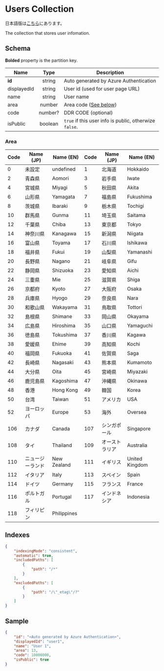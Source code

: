 # Users Collection

日本語版は[こちら](./courses-ja.md)にあります。

The collection that stores user infomation.

## Schema

**Bolded** property is the partition key.

|Name|Type|Description|
|----|:--:|-----------|
|**id**|string|Auto generated by Azure Authentication|
|displayedId|string|User id (used for user page URL)|
|name|string|User name|
|area|number|Area code ([See below](#area))|
|code|number?|DDR CODE (optional)|
|isPublic|boolean|`true` if this user info is public, otherwize `false`.|

### Area

|Code|Name (JP)|Name (EN)|Code|Name (JP)|Name (EN)|
|--|--|--|--|--|--|
|0|未設定|undefined|1|北海道|Hokkaido|
|2|青森県|Aomori|3|岩手県|Iwate|
|4|宮城県|Miyagi|5|秋田県|Akita|
|6|山形県|Yamagata|7|福島県|Fukushima|
|8|茨城県|Ibaraki|9|栃木県|Tochigi|
|10|群馬県|Gunma|11|埼玉県|Saitama|
|12|千葉県|Chiba|13|東京都|Tokyo|
|14|神奈川県|Kanagawa|15|新潟県|Niigata|
|16|富山県|Toyama|17|石川県|Ishikawa|
|18|福井県|Fukui|19|山梨県|Yamanashi|
|20|長野県|Nagano|21|岐阜県|Gifu|
|22|静岡県|Shizuoka|23|愛知県|Aichi|
|24|三重県|Mie|25|滋賀県|Shiga|
|26|京都府|Kyoto|27|大阪府|Osaka|
|28|兵庫県|Hyogo|29|奈良県|Nara|
|30|和歌山県|Wakayama|31|鳥取県|Tottori|
|32|島根県|Shimane|33|岡山県|Okayama|
|34|広島県|Hiroshima|35|山口県|Yamaguchi|
|36|徳島県|Tokushima|37|香川県|Kagawa|
|38|愛媛県|Ehime|39|高知県|Kochi|
|40|福岡県|Fukuoka|41|佐賀県|Saga|
|42|長崎県|Nagasaki|43|熊本県|Kumamoto|
|44|大分県|Oita|45|宮崎県|Miyazaki|
|46|鹿児島県|Kagoshima|47|沖縄県|Okinawa|
|48|香港|Hong Kong|49|韓国|Korea|
|50|台湾|Taiwan|51|アメリカ|USA|
|52|ヨーロッパ|Europe|53|海外|Oversea|
|106|カナダ|Canada|107|シンガポール|Singapore|
|108|タイ|Thailand|109|オーストラリア|Australia|
|110|ニュージーランド|New Zealand|111|イギリス|United Kingdom|
|112|イタリア|Italy|113|スペイン|Spain|
|114|ドイツ|Germany|115|フランス|France|
|116|ポルトガル|Portugal|117|インドネシア|Indonesia|
|118|フィリピン|Philippines|

## Indexes

```json
{
    "indexingMode": "consistent",
    "automatic": true,
    "includedPaths": [
        {
            "path": "/*"
        }
    ],
    "excludedPaths": [
        {
            "path": "/\"_etag\"/?"
        }
    ]
}
```

## Sample

```json
{
    "id": "<Auto generated by Azure Authentication>",
    "displayedId": "user1",
    "name": "User 1",
    "area": 13,
    "code": 10000000,
    "isPublic": true
}
```
